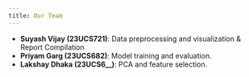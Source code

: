 ```yaml
---
title: Our Team
---
```

- **Suyash Vijay (23UCS721)**: Data preprocessing and visualization & Report Compilation
- **Priyam Garg (23UCS682)**: Model training and evaluation.
- **Lakshay Dhaka (23UCS6__)**: PCA and feature selection.
